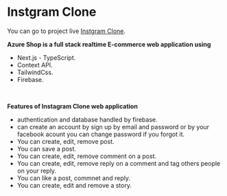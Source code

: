 # Instgram Clone

You can go to project live [Instgram Clone](https://inst-980.netlify.app/).

**Azure Shop is a full stack realtime E-commerce web application using**

-   Next.js - TypeScript.
-   Context API.
-   TailwindCss.
-   Firebase.

<br/>

**Features of Instagram Clone web application**

-   authentication and database handled by firebase.
-   can create an account by sign up by email and password or by your facebook acount you can change password if you forgot it.
-   You can create, edit, remove post.
-   You can save a post.
-   You can create, edit, remove comment on a post.
-   You can create, edit, remove reply on a comment and tag others people on your reply.
-   You can like a post, commnet and reply.
-   You can create, edit and remove a story.
